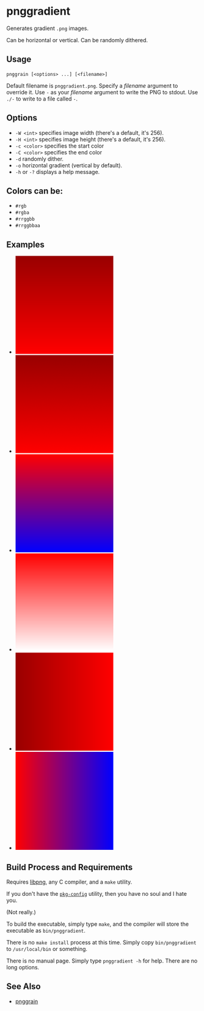 # pnggradient

Generates gradient `.png` images.

Can be horizontal or vertical.  Can be randomly dithered.

## Usage

```
pnggrain [<options> ...] [<filename>]
```

Default filename is `pnggradient.png`.  Specify a *filename* argument
to override it.  Use `-` as your *filename* argument to write the PNG
to stdout.  Use `./-` to write to a file called `-`.

## Options

-   `-W <int>` specifies image width (there's a default, it's 256).
-   `-H <int>` specifies image height (there's a default, it's 256).
-   `-c <color>` specifies the start color
-   `-C <color>` specifies the end color
-   `-d` randomly dither.
-   `-o` horizontal gradient (vertical by default).
-   `-h` or `-?` displays a help message.

## Colors can be:

-   `#rgb`
-   `#rgba`
-   `#rrggbb`
-   `#rrggbbaa`

## Examples

-   ![basic example](examples/example.png)
-   ![dithered](examples/dithered.png)
-   ![red to blue](examples/redblue.png)
-   ![alpha gradient](examples/alpha.png)
-   ![horizontal gradient](examples/horizontal.png)
-   ![horizontal red to blue](examples/horizontal-redblue.png)

## Build Process and Requirements

Requires [libpng](http://libpng.org/pub/png/libpng.html), any C
compiler, and a `make` utility.

If you don't have the
[`pkg-config`](https://www.freedesktop.org/wiki/Software/pkg-config/)
utility, then you have no soul and I hate you.

(Not really.)

To build the executable, simply type `make`, and the compiler will
store the executable as `bin/pnggradient`.

There is no `make install` process at this time.  Simply copy
`bin/pnggradient` to `/usr/local/bin` or something.

There is no manual page.  Simply type `pnggradient -h` for help.
There are no long options.

## See Also

-   [pnggrain](https://github.com/dse/pnggrain)
